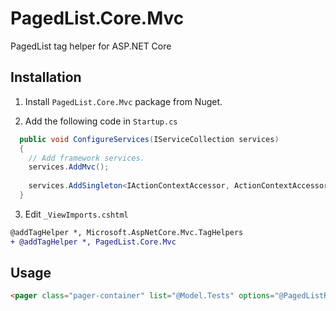 # PagedList.Core.Mvc
PagedList tag helper for ASP.NET Core

## Installation

1. Install `PagedList.Core.Mvc` package from Nuget.

2. Add the following code in `Startup.cs`

```cs
  public void ConfigureServices(IServiceCollection services)
  {
    // Add framework services.
    services.AddMvc();
    
    services.AddSingleton<IActionContextAccessor, ActionContextAccessor>(); // <= Add this
  }
```

3. Edit `_ViewImports.cshtml`

```diff
@addTagHelper *, Microsoft.AspNetCore.Mvc.TagHelpers
+ @addTagHelper *, PagedList.Core.Mvc
```

## Usage
```html
<pager class="pager-container" list="@Model.Tests" options="@PagedListRenderOptions.TwitterBootstrapPager" asp-action="Index" asp-controller="Test" asp-route-keyword="@Model.Keyword" />
```

